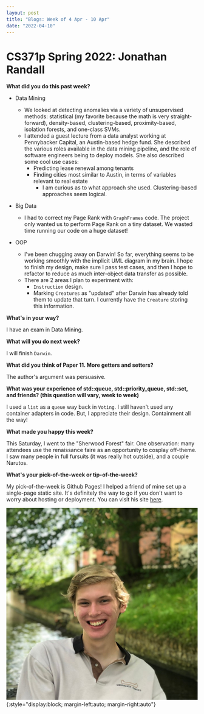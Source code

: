 ```yaml
---
layout: post
title: "Blogs: Week of 4 Apr - 10 Apr"
date: "2022-04-10"
---
```


# CS371p Spring 2022: Jonathan Randall

**What did you do this past week?** 

- Data Mining
    - We looked at detecting anomalies via a variety of unsupervised methods: statistical (my favorite because the math is very straight-forward), density-based, clustering-based, proximity-based, isolation forests, and one-class SVMs.
    - I attended a guest lecture from a data analyst working at Pennybacker Capital, an Austin-based hedge fund. She described the various roles available in the data mining pipeline, and the role of software engineers being to deploy models. She also described some cool use cases:
        - Predicting lease renewal among tenants
        - Finding cities most similar to Austin, in terms of variables relevant to real estate
            - I am curious as to what approach she used. Clustering-based approaches seem logical.

- Big Data
    - I had to correct my Page Rank with `GraphFrames` code. The project only wanted us to perform Page Rank on a tiny dataset. We wasted time running our code on a huge dataset!

- OOP
    - I've been chugging away on Darwin! So far, everything seems to be working smoothly with the implicit UML diagram in my brain. I hope to finish my design, make sure I pass test cases, and then I hope to refactor to reduce as much inter-object data transfer as possible.
    - There are 2 areas I plan to experiment with:
        - `Instruction` design.
        - Marking `Creatures` as "updated" after Darwin has already told them to update that turn. I currently have the `Creature` storing this information.

**What's in your way?**

I have an exam in Data Mining.

**What will you do next week?**

I will finish `Darwin`.

**What did you think of Paper 11. More getters and setters?**

The author's argument was persuasive.

**What was your experience of std::queue, std::priority_queue, std::set, and friends? (this question will vary, week to week)**

I used a `list` as a `queue` way back in `Voting`. I still haven't used any container adapters in code. But, I appreciate their design. Containment all the way!

**What made you happy this week?**

This Saturday, I went to the "Sherwood Forest" fair. One observation: many attendees use the renaissance faire as an opportunity to cosplay off-theme. I saw many people in full fursuits (it was really hot outside), and a couple Narutos.

**What's your pick-of-the-week or tip-of-the-week?**

My pick-of-the-week is Github Pages! I helped a friend of mine set up a single-page static site. It's definitely the way to go if you don't want to worry about hosting or deployment. You can visit his site [here](https://momochallenge.me/).

![Headshot](/assets/jonathan.png){:style="display:block; margin-left:auto; margin-right:auto"}
